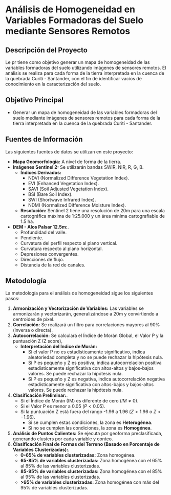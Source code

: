 # Análisis de Homogeneidad en Variables Formadoras del Suelo mediante Sensores Remotos

## Descripción del Proyecto

Le pr tiene como objetivo generar un mapa de homogeneidad de las variables formadoras del suelo utilizando imágenes de sensores remotos. El análisis se realiza para cada forma de la tierra interpretada en la cuenca de la quebrada Curití - Santander, con el fin de identificar vacíos de conocimiento en la caracterización del suelo.

## Objetivo Principal

* Generar un mapa de homogeneidad de las variables formadoras del suelo mediante imágenes de sensores remotos para cada forma de la tierra interpretada en la cuenca de la quebrada Curití - Santander.

## Fuentes de Información

Las siguientes fuentes de datos se utilizan en este proyecto:

* **Mapa Geomorfología:** A nivel de forma de la tierra.
* **Imágenes Sentinel 2:** Se utilizarán bandas SWIR, NIR, R, G, B.
    * **Índices Derivados:**
        * NDVI (Normalized Difference Vegetation Index).
        * EVI (Enhanced Vegetation Index).
        * SAVI (Soil Adjusted Vegetation Index).
        * BSI (Bare Soil Index).
        * SWI (Shortwave Infrared Index).
        * NDMI (Normalized Difference Moisture Index).
    * **Resolución:** Sentinel 2 tiene una resolución de 20m para una escala cartográfica máxima de 1:25.000 y un área mínima cartografiable de 1.5 ha.
* **DEM - Alos Palsar 12.5m:**.
    * Profundidad del valle.
    * Pendiente.
    * Curvatura del perfil respecto al plano vertical.
    * Curvatura respecto al plano horizontal.
    * Depresiones convergentes.
    * Direcciones de flujo.
    * Distancia de la red de canales.

## Metodología

La metodología para el análisis de homogeneidad sigue los siguientes pasos:

1.  **Armonización y Vectorización de Variables:** Las variables se armonizarán y vectorizarán, generalizándose a 20m y convirtiendo a centroides de píxel.
2.  **Correlación:** Se realizará un filtro para correlaciones mayores al 90% (inversa o directa).
3.  **Autocorrelación:** Se calculará el Índice de Morán Global, el Valor P y la puntuación Z (Z score).
    * **Interpretación del Índice de Morán:**
        * Si el valor P no es estadísticamente significativo, indica aleatoriedad completa y no se puede rechazar la hipótesis nula.
        * Si P es pequeño y Z es positiva, indica autocorrelación positiva estadísticamente significativa con altos-altos y bajos-bajos valores. Se puede rechazar la hipótesis nula.
        * Si P es pequeño y Z es negativa, indica autocorrelación negativa estadísticamente significativa con altos-bajos y bajos-altos valores. Se puede rechazar la hipótesis nula.
4.  **Clasificación Preliminar:**.
    * Si el Índice de Morán (IM) es diferente de cero ($IM \neq 0$).
    * Si el Valor P es menor a 0.05 ($P < 0.05$).
    * Si la puntuación Z está fuera del rango -1.96 a 1.96 ($Z > 1.96$ o $Z < -1.96$).
        * Si se cumplen estas condiciones, la zona es **Heterogénea**.
        * Si no se cumplen las condiciones, la zona es **Homogénea**.
5.  **Análisis de Puntos Calientes:** Se ejecuta por geoforma preclasificada, generando clusters por cada variable y conteo.
6.  **Clasificación Final de Formas del Terreno (Basado en Porcentaje de Variables Clusterizadas):**.
    * **0-65% de variables clusterizadas:** Zona homogénea.
    * **65-85% de variables clusterizadas:** Zona homogénea con el 65% al 85% de las variables clusterizadas.
    * **85-95% de variables clusterizadas:** Zona homogénea con el 85% al 95% de las variables clusterizadas.
    * **>95% de variables clusterizadas:** Zona homogénea con más del 95% de variables clusterizadas.